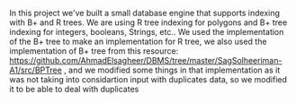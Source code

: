 In this project we've built a small database engine that supports indexing with B+ and R trees.
We are using R tree indexing for polygons and B+ tree indexing for integers, booleans, Strings, etc.. 
We used the implementation of the B+ tree to make an implementation for R tree, we also used the implementation of B+ tree from this resource: https://github.com/AhmadElsagheer/DBMS/tree/master/SagSolheeriman-A1/src/BPTree , and we modified some things in that implementation as it was not taking into considartion input with duplicates data, so we modified it to be able to deal with duplicates
